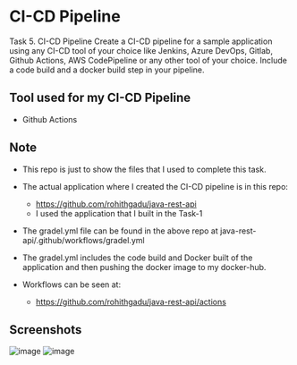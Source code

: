 
# CI-CD Pipeline

Task 5. CI-CD Pipeline
Create a CI-CD pipeline for a sample application using any CI-CD tool of your choice like
Jenkins, Azure DevOps, Gitlab, Github Actions, AWS CodePipeline or any other tool of your
choice. Include a code build and a docker build step in your pipeline.

## Tool used for my CI-CD Pipeline 
  - Github Actions    

## Note
  - This repo is just to show the files that I used to complete this task.
  - The actual application where I created the CI-CD pipeline is in this repo:

    - https://github.com/rohithgadu/java-rest-api
    - I used the application that I built in the Task-1 

  - The gradel.yml file can be found in the above repo at java-rest-api/.github/workflows/gradel.yml

  - The gradel.yml includes the code build and Docker built of the application and then
    pushing the docker image to my docker-hub.

  - Workflows can be seen at:
    - https://github.com/rohithgadu/java-rest-api/actions
  
## Screenshots
![image](https://user-images.githubusercontent.com/84178107/228356433-262e8fce-58ce-4c04-b99f-39b5ac08f03b.png)
![image](https://user-images.githubusercontent.com/84178107/228356811-dda1d175-6d47-4671-8169-8b3e1612db0a.png)






    
